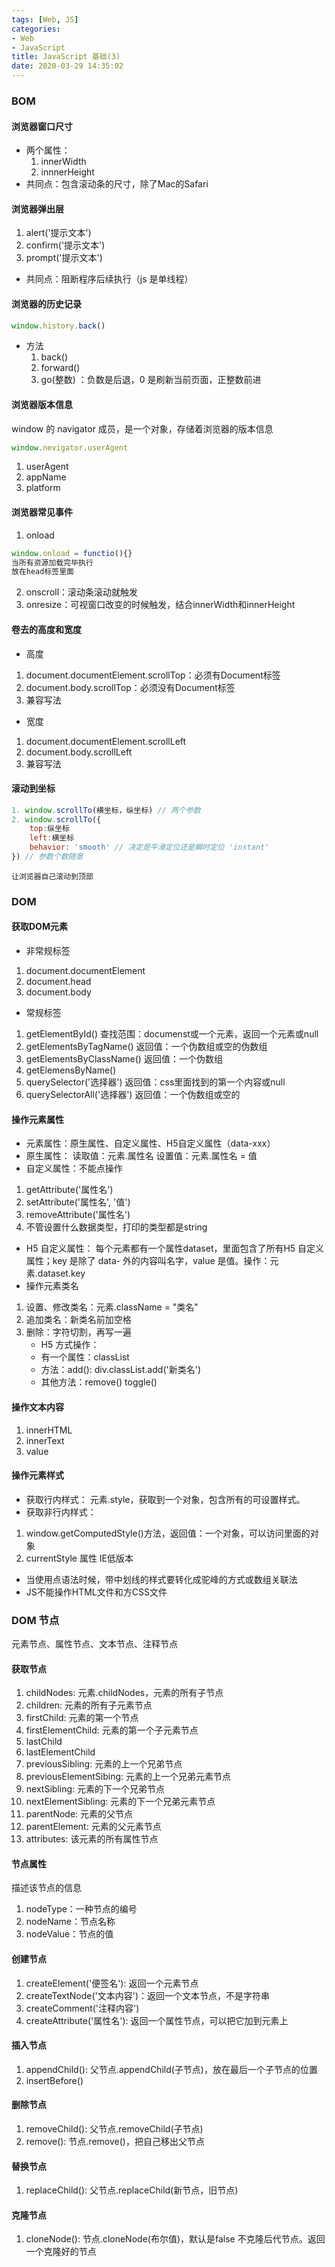 ```yaml
---
tags: [Web, JS]
categories: 
- Web
- JavaScript
title: JavaScript 基础(3)
date: 2020-03-29 14:35:02
---
```


### BOM
#### 浏览器窗口尺寸
* 两个属性：
    1. innerWidth
    2. innnerHeight
* 共同点：包含滚动条的尺寸，除了Mac的Safari

#### 浏览器弹出层
1. alert('提示文本')
2. confirm('提示文本')
3. prompt('提示文本')
* 共同点：阻断程序后续执行（js 是单线程）
<!-- more -->

#### 浏览器的历史记录
```js
window.history.back()
```
* 方法
    1. back()
    2. forward()
    3. go(整数) ：负数是后退，0 是刷新当前页面，正整数前进
	
#### 浏览器版本信息
window 的 navigator 成员，是一个对象，存储着浏览器的版本信息
```js
window.nevigator.userAgent
```
1. userAgent
2. appName  
3. platform

#### 浏览器常见事件
1. onload
```js
window.onload = functio(){} 
当所有资源加载完毕执行
放在head标签里面
```
2. onscroll：滚动条滚动就触发
3. onresize：可视窗口改变的时候触发，结合innerWidth和innerHeight

#### 卷去的高度和宽度
* 高度
1. document.documentElement.scrollTop：必须有Document标签
2. document.body.scrollTop：必须没有Document标签
3. 兼容写法
* 宽度
1. document.documentElement.scrollLeft
2. document.body.scrollLeft
3. 兼容写法

#### 滚动到坐标
```js
1. window.scrollTo(横坐标，纵坐标) // 两个参数
2. window.scrollTo({
    top:纵坐标
    left:横坐标
    behavior: 'smooth' // 决定是平滑定位还是瞬时定位 'instant'
}) // 参数个数随意
```
`让浏览器自己滚动到顶部`

### DOM 
#### 获取DOM元素
* 非常规标签
1. document.documentElement
2. document.head
3. document.body
* 常规标签  
1. getElementById()
查找范围：documenst或一个元素，返回一个元素或null
2. getElementsByTagName()
返回值：一个伪数组或空的伪数组 
3. getElementsByClassName()
返回值：一个伪数组
4. getElemensByName()
5. querySelector('选择器')
返回值：css里面找到的第一个内容或null
6. querySelectorAll('选择器')
返回值：一个伪数组或空的

#### 操作元素属性
* 元素属性：原生属性、自定义属性、H5自定义属性（data-xxx）
* 原生属性：
读取值：元素.属性名
设置值：元素.属性名 = 值
* 自定义属性：不能点操作
1. getAttribute('属性名')
2. setAttribute('属性名', '值')
3. removeAttribute('属性名')
4. 不管设置什么数据类型，打印的类型都是string
* H5 自定义属性：
每个元素都有一个属性dataset，里面包含了所有H5 自定义属性；key 是除了 data- 外的内容叫名字，value 是值。操作：元素.dataset.key
* 操作元素类名
1. 设置、修改类名：元素.className = "类名"
2. 追加类名：新类名前加空格
3. 删除：字符切割，再写一遍
    * H5 方式操作：
    * 有一个属性：classList
    * 方法：add(): div.classList.add('新类名')
    * 其他方法：remove() toggle()
	
#### 操作文本内容
1. innerHTML
2. innerText
3. value

#### 操作元素样式
* 获取行内样式：
元素.style，获取到一个对象，包含所有的可设置样式。
* 获取非行内样式：
1. window.getComputedStyle()方法，返回值：一个对象，可以访问里面的对象
2. currentStyle 属性 IE低版本
* 当使用点语法时候，带中划线的样式要转化成驼峰的方式或数组关联法
* JS不能操作HTML文件和方CSS文件

### DOM 节点
元素节点、属性节点、文本节点、注释节点

#### 获取节点
1. childNodes: 元素.childNodes，元素的所有子节点
2. children: 元素的所有子元素节点
3. firstChild: 元素的第一个节点
4. firstElementChild: 元素的第一个子元素节点
5. lastChild    
6. lastElementChild
7. previousSibling: 元素的上一个兄弟节点
8. previousElementSibing: 元素的上一个兄弟元素节点
9. nextSibling: 元素的下一个兄弟节点
10. nextElementSibling: 元素的下一个兄弟元素节点
11. parentNode: 元素的父节点
12. parentElement: 元素的父元素节点
13. attributes: 该元素的所有属性节点

#### 节点属性
描述该节点的信息
1. nodeType：一种节点的编号
2. nodeName：节点名称
3. nodeValue：节点的值

#### 创建节点
1. createElement('便签名'): 返回一个元素节点
2. createTextNode('文本内容')：返回一个文本节点，不是字符串
3. createComment('注释内容')
4. createAttribute('属性名'): 返回一个属性节点，可以把它加到元素上

#### 插入节点
1. appendChild(): 父节点.appendChild(子节点)，放在最后一个子节点的位置
2. insertBefore()

#### 删除节点
1. removeChild(): 父节点.removeChild(子节点)
2. remove(): 节点.remove()，把自己移出父节点

#### 替换节点
1. replaceChild(): 父节点.replaceChild(新节点，旧节点)

#### 克隆节点
1. cloneNode(): 节点.cloneNode(布尔值)，默认是false 不克隆后代节点。返回一个克隆好的节点